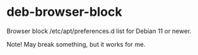 # deb-browser-block
Browser block /etc/apt/preferences.d list for Debian 11 or newer.

Note! May break something, but it works for me.
